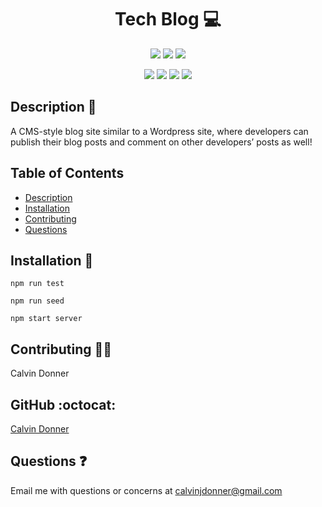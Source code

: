 <h1 align='center'> Tech Blog 💻</h1>
  
<p align='center'>
  <img src='https://img.shields.io/github/languages/top/calvinjdonner/tech-blog' />
  <img src='https://img.shields.io/github/repo-size/calvinjdonner/tech-blog' />
  <img src='https://img.shields.io/github/last-commit/calvinjdonner/tech-blog' />
</p>

<p align='center'>
    <img src='https://img.shields.io/badge/-express.js-red' />
    <img src='https://img.shields.io/badge/-mysql-green' />
    <img src='https://img.shields.io/badge/-sequelize-blue' />
    <img src='https://img.shields.io/badge/-dotenv-yellow' />
</p>
     
  ## Description 📜
   A CMS-style blog site similar to a Wordpress site, where developers can publish their blog posts and comment on other developers’ posts as well!

  ## Table of Contents
  - [Description](#description)
  - [Installation](#installation)
  - [Contributing](#contributing)
  - [Questions](#questions)

  ## Installation 💾
   
  `npm run test`

  `npm run seed`

  `npm start server`

  ## Contributing 👨‍💻
  Calvin Donner

  ## GitHub :octocat:
  [Calvin Donner](https://github.com/calvinjdonner)

  ## Questions ❓
  Email me with questions or concerns at calvinjdonner@gmail.com
  <br />
 